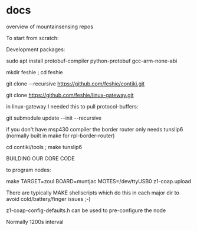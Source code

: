 # docs
overview of mountainsensing repos

To start from scratch:

Development packages:

sudo apt install protobuf-compiler python-protobuf gcc-arm-none-abi

mkdir feshie ; cd feshie

git clone --recursive https://github.com/feshie/contiki.git

git clone https://github.com/feshie/linux-gateway.git

in linux-gateway I needed this to pull protocol-buffers:

git submodule update --init --recursive

if you don't have msp430 compiler the border router only needs tunslip6 (normally built in make for rpl-border-router)

cd contiki/tools ; make tunslip6

BUILDING OUR CORE CODE

to program nodes:

make TARGET=zoul BOARD=muntjac MOTES=/dev/ttyUSB0 z1-coap.upload

There are typically MAKE shellscripts which do this in each major dir to avoid cold/battery/finger issues ;-)

z1-coap-config-defaults.h can be used to pre-configure the node

Normally 1200s interval 
